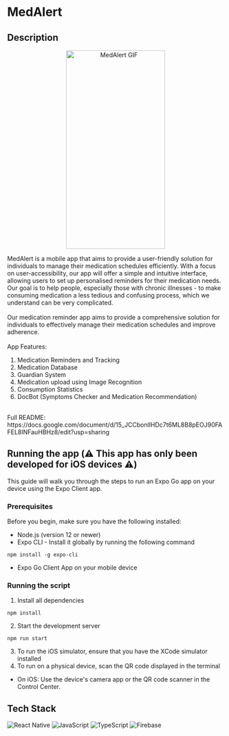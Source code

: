 # MedAlert
## Description
<p align="center">
<img src="https://github.com/Jajared/MedAlert/assets/84561814/fd412cf4-a388-467b-8064-9feef0d39ebb" alt="MedAlert GIF" width="230" height="460">
</p>
MedAlert is a mobile app that aims to provide a user-friendly solution for individuals to manage their medication schedules efficiently. With a focus on user-accessibility, our app will offer a simple and intuitive interface, allowing users to set up personalised reminders for their medication needs. Our goal is to help people, especially those with chronic illnesses - to make consuming medication a less tedious and confusing process, which we understand can be very complicated.
<br/>
<br/>
Our medication reminder app aims to provide a comprehensive solution for individuals to effectively manage their medication schedules and improve adherence.
<br/>
<br/>
App Features:
<ol>
  <li>
    Medication Reminders and Tracking
  <lil>
  <li>
    Medication Database
  </li>
  <li>
    Guardian System
  </li>
  <li>
    Medication upload using Image Recognition
  </li>
  <li>
    Consumption Statistics
  </li>
  <li>
    DocBot (Symptoms Checker and Medication Recommendation)
  </li>
</ol>
<br/>
Full README: https://docs.google.com/document/d/15_JCCbonlIHDc7t6ML8B8pEOJ90FAFEL8INFauHBHz8/edit?usp=sharing

## Running the app (⚠️ This app has only been developed for iOS devices ⚠️)
This guide will walk you through the steps to run an Expo Go app on your device using the Expo Client app.
### Prerequisites
Before you begin, make sure you have the following installed:
- Node.js (version 12 or newer)
- Expo CLI - Install it globally by running the following command
```
npm install -g expo-cli
```
- Expo Go Client App on your mobile device

### Running the script
1. Install all dependencies
```
npm install
```
2. Start the development server
```
npm run start
```
3. To run the iOS simulator, ensure that you have the XCode simulator installed
4. To run on a physical device, scan the QR code displayed in the terminal
- On iOS: Use the device's camera app or the QR code scanner in the Control Center.

## Tech Stack
![React Native](https://img.shields.io/badge/react_native-%2320232a.svg?style=for-the-badge&logo=react&logoColor=%2361DAFB)
![JavaScript](https://img.shields.io/badge/JavaScript-F7DF1E?style=for-the-badge&logo=JavaScript&logoColor=white)
![TypeScript](https://img.shields.io/badge/TypeScript-007ACC?style=for-the-badge&logo=typescript&logoColor=white)
![Firebase](https://img.shields.io/badge/Firebase-yellow.svg?logo=firebase&logoColor=red&style=for-the-badge)
